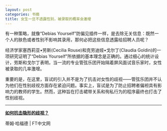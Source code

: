 ```yaml
---
layout: post
categories: 书摘
title: 女生一旦不透露性别，被录取的概率会激增
---
```


有一种策略，就像“Debias Yourself”防偏见插件一样，是去除无关信息：既然一个人的肤色或者性别不影响其录用，那何必把这些信息透露给招聘人员呢？

经济学家塞西莉亚•劳斯(Cecilia Rouse)和克劳迪娅•戈尔丁(Claudia Goldin)的一项研究证明了“Debias Yourself”所依据的基本理念是正确的。通过细心的统计设计，劳斯和戈尔丁表明，当一流的专业管弦乐团开始隔着屏风面试音乐家时，女性被录取的几率激增。

重要的是，在这里，盲试的引入并不是为了抗击对女性的歧视——管弦乐团并不认为他们在性别歧视方面存在紧迫问题。事实上，盲试是为了防止招聘者偏袒具有影响力的教师的学生。然而，这种旨在打击裙带关系和徇私行为的程序最终也打击了性别歧视。

---

**[如何抗击隐形的歧视？](http://www.ftchinese.com/story/001070317)**

蒂姆·哈福德 | FT中文网